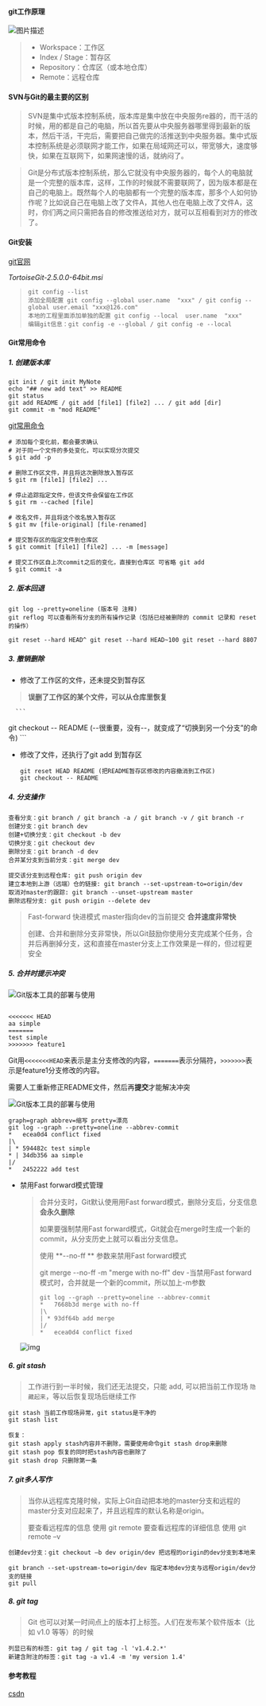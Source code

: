 #### git工作原理

![图片描述](https://img.mukewang.com/59c31e4400013bc911720340.png "工作")

> * Workspace：工作区
> * Index / Stage：暂存区
> * Repository：仓库区（或本地仓库）
> * Remote：远程仓库

#### SVN与Git的最主要的区别

>SVN是集中式版本控制系统，版本库是集中放在中央服务re器的，而干活的时候，用的都是自己的电脑，所以首先要从中央服务器哪里得到最新的版本，然后干活，干完后，需要把自己做完的活推送到中央服务器。集中式版本控制系统是必须联网才能工作，如果在局域网还可以，带宽够大，速度够快，如果在互联网下，如果网速慢的话，就纳闷了。

> Git是分布式版本控制系统，那么它就没有中央服务器的，每个人的电脑就是一个完整的版本库，这样，工作的时候就不需要联网了，因为版本都是在自己的电脑上。既然每个人的电脑都有一个完整的版本库，那多个人如何协作呢？比如说自己在电脑上改了文件A，其他人也在电脑上改了文件A，这时，你们两之间只需把各自的修改推送给对方，就可以互相看到对方的修改了。

#### Git安装

[git官网](https://git-scm.com/)

*TortoiseGit-2.5.0.0-64bit.msi*

> ```
> git config --list
> 添加全局配置 git config --global user.name  "xxx" / git config --global user.email "xxx@126.com"
> 本地的工程里面添加单独的配置 git config --local  user.name  "xxx"
> 编辑git信息：git config -e --global / git config -e --local
> ```

####  Git常用命令

##### 1. 创建版本库

   ```shell
   git init / git init MyNote
   echo "## new add text" >> README
   git status
   git add README / git add [file1] [file2] ... / git add [dir]
   git commit -m "mod README"
   ```
   [git常用命令](http://www.ruanyifeng.com/blog/2015/12/git-cheat-sheet.html)
   ```
# 添加每个变化前，都会要求确认
# 对于同一个文件的多处变化，可以实现分次提交
$ git add -p
 
# 删除工作区文件，并且将这次删除放入暂存区
$ git rm [file1] [file2] ...
 
# 停止追踪指定文件，但该文件会保留在工作区
$ git rm --cached [file]
 
# 改名文件，并且将这个改名放入暂存区
$ git mv [file-original] [file-renamed]

# 提交暂存区的指定文件到仓库区
$ git commit [file1] [file2] ... -m [message]

# 提交工作区自上次commit之后的变化，直接到仓库区 可省略 git add
$ git commit -a

   ```

##### 2. 版本回退

   ```
   git log --pretty=oneline (版本号 注释)
   git reflog 可以查看所有分支的所有操作记录（包括已经被删除的 commit 记录和 reset 的操作）
   
   git reset --hard HEAD^ git reset --hard HEAD~100 git reset --hard 8807
   
   ```

##### 3. 撤销删除

   * 修改了工作区的文件，还未提交到暂存区

   > **误删了工作区的某个文件，可以从仓库里恢复**

      ```
   git checkout -- README (--很重要，没有--，就变成了“切换到另一个分支”的命令)
      ```

   * 修改了文件，还执行了git add 到暂存区
   
      ```
      git reset HEAD README (把README暂存区修改的内容撤消到工作区)
      git checkout -- README
      ```

##### 4. 分支操作

```
查看分支：git branch / git branch -a / git branch -v / git branch -r
创建分支：git branch dev
创建+切换分支：git checkout -b dev
切换分支：git checkout dev
删除分支：git branch -d dev
合并某分支到当前分支：git merge dev

提交该分支到远程仓库: git push origin dev
建立本地到上游（远端）仓的链接: git branch --set-upstream-to=origin/dev 
取消对master的跟踪: git branch --unset-upstream master
删除远程分支: git push origin --delete dev 
```

> Fast-forward 快进模式 master指向dev的当前提交 **合并速度非常快**
>
> 创建、合并和删除分支非常快，所以Git鼓励你使用分支完成某个任务，合并后再删掉分支，这和直接在master分支上工作效果是一样的，但过程更安全

##### 5. 合并时提示冲突 

![Git版本工具的部署与使用](E:\MyNote\assets\67ba796e0dd182c5850b433456429c80.png)

```

<<<<<<< HEAD
aa simple
=======
test simple
>>>>>>> feature1
```

Git用`<<<<<<<HEAD`来表示是主分支修改的内容，`=======`表示分隔符，`>>>>>>>`表示是feature1分支修改的内容。

需要人工重新修正README文件，然后再**提交**才能解决冲突

![Git版本工具的部署与使用](E:\MyNote\assets\c541ac235bb47f489a447e6f9e39b7f4.png)

```
graph=graph abbrev=缩写 pretty=漂亮
git log --graph --pretty=oneline --abbrev-commit
*   ecea0d4 conflict fixed
|\  
| * 594482c test simple
* | 34db356 aa simple
|/  
*   2452222 add test
```

* 禁用Fast forward模式管理

   >合并分支时，Git默认使用用Fast forward模式，删除分支后，分支信息 **会永久删除**
   >
   >如果要强制禁用Fast forward模式，Git就会在merge时生成一个新的commit，从分支历史上就可以看出分支信息。
   >
   >使用  **--no-ff ** 参数来禁用Fast forward模式
   >
   >git merge --no-ff -m "merge with no-ff" dev    -当禁用Fast forward模式时，合并就是一个新的commit，所以加上-m参数
   >
   >```
   >git log --graph --pretty=oneline --abbrev-commit 
   >*   7668b3d merge with no-ff
   >|\  
   >| * 93df64b add merge
   >|/  
   >*   ecea0d4 conflict fixed
   >```

   ![img](E:\MyNote\assets\d4ff0ed4f4117c5c6a5fd22eb04fe9ba.png)

##### 6. git stash

> 工作进行到一半时候，我们还无法提交，只能 add, 可以把当前工作现场 `隐藏起来`，等以后恢复现场后继续工作

```
git stash 当前工作现场异常，git status是干净的
git stash list

恢复：
git stash apply stash内容并不删除，需要使用命令git stash drop来删除
git stash pop 恢复的同时把stash内容也删除了
git stash drop 只删除第一条
```
##### 7. git多人写作

> 当你从远程库克隆时候，实际上Git自动把本地的master分支和远程的master分支对应起来了，并且远程库的默认名称是origin。
>
> 要查看远程库的信息 使用 git remote
> 要查看远程库的详细信息 使用 git remote –v



```
创建dev分支：git checkout –b dev origin/dev 把远程的origin的dev分支到本地来

git branch --set-upstream-to=origin/dev 指定本地dev分支与远程origin/dev分支的链接
git pull
```

##### 8. git tag
> Git 也可以对某一时间点上的版本打上标签。人们在发布某个软件版本（比如 v1.0 等等）的时候

```
列显已有的标签: git tag / git tag -l 'v1.4.2.*'
新建含附注的标签：git tag -a v1.4 -m 'my version 1.4'
```



#### 参考教程

[csdn](https://blog.csdn.net/qq_36150631/article/details/81038485)

